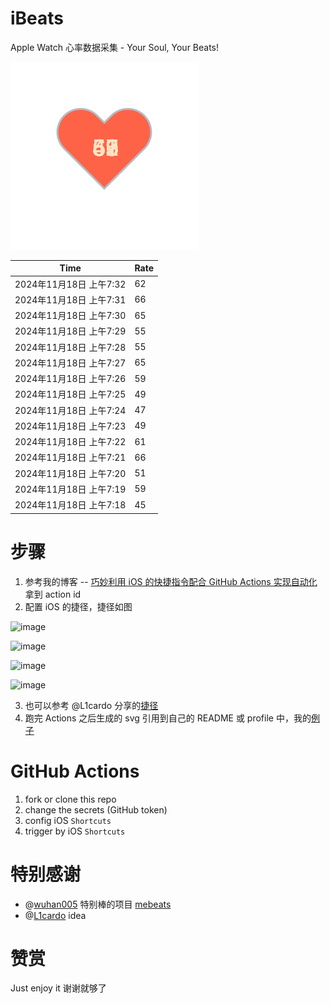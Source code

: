 # iBeats
Apple Watch 心率数据采集 - Your Soul, Your Beats!

![](./files/heart.svg)

<!--START_SECTION:my_heart_rate-->
| Time | Rate | 
 | ---- | ---- | 
| 2024年11月18日 上午7:32 | 62 |
| 2024年11月18日 上午7:31 | 66 |
| 2024年11月18日 上午7:30 | 65 |
| 2024年11月18日 上午7:29 | 55 |
| 2024年11月18日 上午7:28 | 55 |
| 2024年11月18日 上午7:27 | 65 |
| 2024年11月18日 上午7:26 | 59 |
| 2024年11月18日 上午7:25 | 49 |
| 2024年11月18日 上午7:24 | 47 |
| 2024年11月18日 上午7:23 | 49 |
| 2024年11月18日 上午7:22 | 61 |
| 2024年11月18日 上午7:21 | 66 |
| 2024年11月18日 上午7:20 | 51 |
| 2024年11月18日 上午7:19 | 59 |
| 2024年11月18日 上午7:18 | 45 |

<!--END_SECTION:my_heart_rate-->

# 步骤
1. 参考我的博客 -- [巧妙利用 iOS 的快捷指令配合 GitHub Actions 实现自动化](https://github.com/yihong0618/gitblog/issues/198) 拿到 action id
2. 配置 iOS 的捷径，捷径如图

![image](https://user-images.githubusercontent.com/15976103/122154218-0db0b480-ce97-11eb-93bb-5aec07c558dc.png)

![image](https://user-images.githubusercontent.com/15976103/122154236-186b4980-ce97-11eb-8e4b-70551a0391ae.png)

![image](https://user-images.githubusercontent.com/15976103/122154268-2d47dd00-ce97-11eb-902e-3acf292265a9.png)

![image](https://user-images.githubusercontent.com/15976103/122174055-fa144680-ceb4-11eb-9be2-3eb83cd516f7.png)

3. 也可以参考 @L1cardo 分享的[捷径](https://www.icloud.com/shortcuts/6ab6047b459c41ad822ad6b94b1c03d4)
4. 跑完 Actions 之后生成的 svg 引用到自己的 README 或 profile 中，我的[例子](https://github.com/yihong0618) 

# GitHub Actions

1. fork or clone this repo
2. change the secrets (GitHub token)
3. config iOS `Shortcuts` 
4. trigger by iOS `Shortcuts`

# 特别感谢
- @[wuhan005](https://github.com/wuhan005) 特别棒的项目 [mebeats](https://github.com/wuhan005/mebeats)
- @[L1cardo](https://github.com/L1cardo) idea

# 赞赏
Just enjoy it
谢谢就够了
